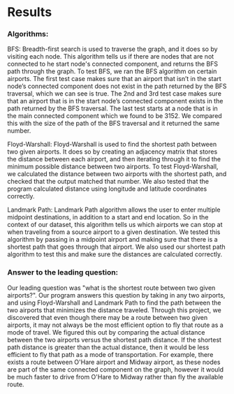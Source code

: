 # Results

### Algorithms:  

BFS: Breadth-first search is used to traverse the graph, and it does so by visiting each node. This algorithm tells us if there are nodes that are not connected to he start node's connected component, and returns the BFS path through the graph. To test BFS, we ran the BFS algorithm on certain airports. The first test case makes sure that an airport that isn’t in the start node’s connected component does not exist in the path returned by the BFS traversal, which we can see is true. The 2nd and 3rd test case makes sure that an airport that is in the start node’s connected component exists in the path returned by the BFS traversal. The last test starts at a node that is in the main connected component which we found to be 3152. We compared this with the size of the path of the BFS traversal and it returned the same number. 

Floyd-Warshall: Floyd-Warshall is used to find the shortest path between two given airports. It does so by creating an adjacency matrix that stores the distance between each airport, and then iterating through it to find the minimum possible distance between two airports. To test Floyd-Warshall, we calculated the distance between two airports with the shortest path, and checked that the output matched that number. We also tested that the program calculated distance using longitude and latitude coordinates correctly. 

Landmark Path: Landmark Path algorithm allows the user to enter multiple midpoint destinations, in addition to a start and end location. So in the context of our dataset, this algorithm tells us which airports we can stop at when traveling from a source airport to a given destination. We tested this algorithm by passing in a midpoint airport and making sure that there is a shortest path that goes through that airport. We also used our shortest path algorithm to test this and make sure the distances are calculated correctly.


### Answer to the leading question:  
Our leading question was "what is the shortest route between two given airports?". Our program answers this question by taking in any two airports, and using Floyd-Warshall and Landmark Path to find the path between the two airports that minimizes the distance traveled. Through this project, we discovered that even though there may be a route between two given airports, it may not always be the most efficient option to fly that route as a mode of travel. We figured this out by comparing the actual distance between the two airports versus the shortest path distance. If the shortest path distance is greater than the actual distance, then it would be less efficient to fly that path as a mode of transportation. For example, there exists a route between O'Hare airport and Midway airport, as these nodes are part of the same connected component on the graph, however it would be much faster to drive from O'Hare to Midway rather than fly the available route. 

